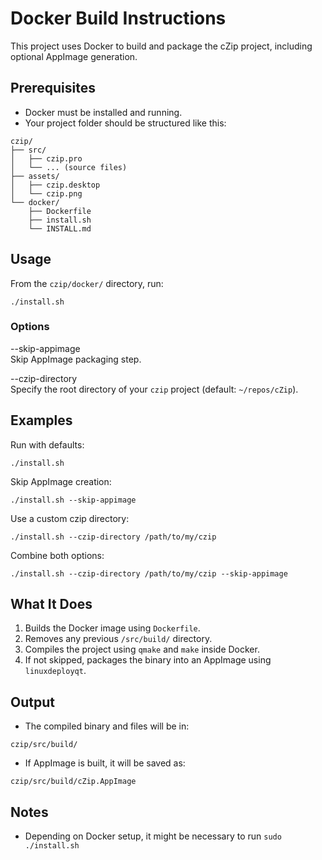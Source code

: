 # Docker Build Instructions

This project uses Docker to build and package the cZip project, including optional AppImage generation.

## Prerequisites

- Docker must be installed and running.
- Your project folder should be structured like this:

```
czip/
├── src/
│   ├── czip.pro
│   └── ... (source files)
├── assets/
│   ├── czip.desktop
│   └── czip.png
└── docker/
    ├── Dockerfile
    ├── install.sh
    └── INSTALL.md
```

## Usage

From the `czip/docker/` directory, run:

```
./install.sh
```

### Options

--skip-appimage  
  Skip AppImage packaging step.

--czip-directory <path>  
  Specify the root directory of your `czip` project (default: `~/repos/cZip`).

## Examples

Run with defaults:

```
./install.sh
```

Skip AppImage creation:

```
./install.sh --skip-appimage
```

Use a custom czip directory:

```
./install.sh --czip-directory /path/to/my/czip
```

Combine both options:

```
./install.sh --czip-directory /path/to/my/czip --skip-appimage
```

## What It Does

1. Builds the Docker image using `Dockerfile`.
2. Removes any previous `/src/build/` directory.
3. Compiles the project using `qmake` and `make` inside Docker.
4. If not skipped, packages the binary into an AppImage using `linuxdeployqt`.

## Output

- The compiled binary and files will be in:

```
czip/src/build/
```

- If AppImage is built, it will be saved as:

```
czip/src/build/cZip.AppImage
```

## Notes

- Depending on Docker setup, it might be necessary to run `sudo ./install.sh`

